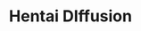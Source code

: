 ---
layout: post
title: "Hentai DIffusion"
image: https://lh3.googleusercontent.com/d/1yR1WsWlQAfD53cC_j471rsBb4ZQaoSLD
model_count: 4
---